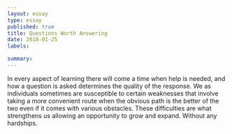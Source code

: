 ```yaml
---
layout: essay
type: essay
published: true
title: Questions Worth Answering
date: 2018-01-25
labels: 

summary:
---
```


In every aspect of learning there will come a time when help is needed, and how a question is asked determines the quality of the 
response. We as individuals sometimes are susceptible to certain weaknesses that involve taking a more convenient route when the
obvious path is the better of the two even if it comes with various obstacles. These difficulties are what strengthens us allowing
an opportunity to grow and expand. Without any hardships.
